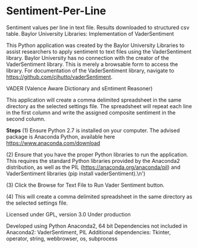# Sentiment-Per-Line
Sentiment values per line in text file. Results downloaded to structured csv table.
Baylor University Libraries: Implementation of VaderSentiment

This Python application was created by the Baylor University Libraries to assist researchers to apply sentiment to text files using the VaderSentiment library. Baylor University has no connection with the creator of the VaderSentiment library. This is merely a browsable form to access the library. For documentation of the VaderSentiment library, navigate to https://github.com/cjhutto/vaderSentiment.

VADER (Valence Aware Dictionary and sEntiment Reasoner)

This application will create a comma delimited spreadsheet in the same directory as the selected settings file. The spreadsheet will repeat each line in the first column and write the assigned composite sentiment in the second column.

__Steps__
(1) Ensure Python 2.7 is installed on your computer. The advised package is Anaconda Python, available here https://www.anaconda.com/download

(2) Ensure that you have the proper Python libraries to run the application. This requires the standard Python libraries provided by the Anaconda2 distribution, as well as the PIL (https://anaconda.org/anaconda/pil) and VaderSentiment libraries (pip install vaderSentiment).\n')

(3) Click the Browse for Text File to Run Vader Sentiment button.

(4) This will create a comma delimited spreadsheet in the same directory as the selected settings file.
 
 Licensed under GPL, version 3.0
 Under production
 
 Developed using Python Anaconda2, 64 bit
 Dependencies not included in Anaconda2: VaderSentiment, PIL
 Additional dependencies: Tkinter, operator, string, webbrowser, os, subprocess

